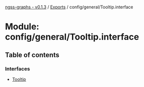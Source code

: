 [ngss-graphs - v0.1.3](../README.md) / [Exports](../modules.md) / config/general/Tooltip.interface

# Module: config/general/Tooltip.interface

## Table of contents

### Interfaces

- [Tooltip](../interfaces/config_general_tooltip_interface.tooltip.md)
